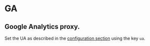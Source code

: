 # GA

## Google Analytics proxy.

Set the UA as described in the [configuration section](https://github.com/CaffeinaLab/Trimethyl#configuration) using the key `ua`.
